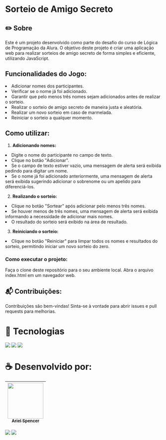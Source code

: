 <h1>Sorteio de Amigo Secreto</h1>

<h2>✏️ Sobre</h2>
<p>Este é um projeto desenvolvido como parte do desafio do curso de Lógica de Programação da Alura. O objetivo deste projeto é criar uma aplicação web para realizar sorteios de amigo secreto de forma simples e eficiente, utilizando JavaScript.</p>

<h2>Funcionalidades do Jogo:</h2>
<li>Adicionar nomes dos participantes.</li>
<li>Verificar se o nome já foi adicionado.</li>
<li>Garantir que pelo menos três nomes sejam adicionados antes de realizar o sorteio.</li>
<li>Realizar o sorteio de amigo secreto de maneira justa e aleatória.</li>
<li>Realizar um novo sorteio em caso de marmelada.</li>
<li>Reiniciar o sorteio a qualquer momento.</li>

<h2>Como utilizar:</h2>

1. **Adicionando nomes:**
<li>Digite o nome do participante no campo de texto.</li>
<li>Clique no botão "Adicionar".</li>
<li>Se o campo de texto estiver vazio, uma mensagem de alerta será exibida pedindo para digitar um nome.</li>
<li>Se o nome já foi adicionado anteriormente, uma mensagem de alerta será exibida sugerindo adicionar o sobrenome ou um apelido para diferenciá-los.</li>

2. **Realizando o sorteio:**
<li>Clique no botão "Sortear" após adicionar pelo menos três nomes.</li>
<li>Se houver menos de três nomes, uma mensagem de alerta será exibida informando a necessidade de adicionar mais nomes.</li>
<li>O resultado do sorteio será exibido na área de resultado.</li>

3. **Reiniciando o sorteio:**
<li>Clique no botão "Reiniciar" para limpar todos os nomes e resultados do sorteio, permitindo iniciar um novo sorteio do zero.</li>


<h3>Como executar o projeto:</h3>
Faça o clone deste repositório para o seu ambiente local.
Abra o arquivo index.html em um navegador web.

<h2>📬 Contribuições:</h2>
Contribuições são bem-vindas! Sinta-se à vontade para abrir issues e pull requests para melhorias.

# 👾 Tecnologias
<div>
  <img src="https://img.shields.io/badge/HTML-239120?style=for-the-badge&logo=html5&logoColor=white">
  <img src="https://img.shields.io/badge/CSS-239120?&style=for-the-badge&logo=css3&logoColor=white">
  <img src="https://img.shields.io/badge/JavaScript-F7DF1E?style=for-the-badge&logo=javascript&logoColor=black">
</div>

# ☕️ Desenvolvido por:

| [<img loading="lazy" src="https://avatars.githubusercontent.com/u/152388772?v=4" width=115><br><sub>Ariel Spencer</sub>](https://arielspencer.com.br/) |
| :---: |
<div>
  <a href="https://www.linkedin.com/in/arielspencer-tech/"><img src="https://img.shields.io/badge/LinkedIn-0077B5?style=for-the-badge&amp;logo=linkedin&amp;logoColor=white"></a>
  <a href="https://github.com/ArielSpencer"><img src="https://img.shields.io/badge/GitHub-000000?style=for-the-badge&amp;logo=github&amp;logoColor=white" /></a>
</div>
